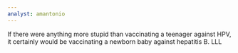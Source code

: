 ```yaml
---
analyst: amantonio
---
```


If there were anything more stupid than vaccinating a teenager against HPV, it certainly would be vaccinating a newborn baby against hepatitis B.
LLL
